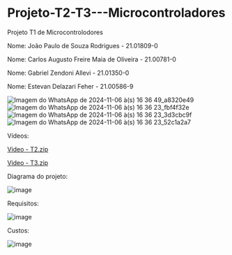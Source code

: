 # Projeto-T2-T3---Microcontroladores

Projeto T1 de Microcontrolodores

Nome: João Paulo de Souza Rodrigues - 21.01809-0

Nome: Carlos Augusto Freire Maia de Oliveira - 21.00781-0

Nome: Gabriel Zendoni Allevi - 21.01350-0

Nome: Estevan Delazari Feher - 21.00586-9

![Imagem do WhatsApp de 2024-11-06 à(s) 16 36 49_a8320e49](https://github.com/user-attachments/assets/d7c19951-6656-4bad-a3ce-19eeb8b2c36f)
![Imagem do WhatsApp de 2024-11-06 à(s) 16 36 23_fbf4f32e](https://github.com/user-attachments/assets/415c53ae-c6f0-4d04-a586-64cf3642e943)
![Imagem do WhatsApp de 2024-11-06 à(s) 16 36 23_3d3cbc9f](https://github.com/user-attachments/assets/b3ef1780-7bfd-46d5-b836-6f2d4bcabc91)
![Imagem do WhatsApp de 2024-11-06 à(s) 16 36 23_52c1a2a7](https://github.com/user-attachments/assets/6a84295e-67de-42cb-bfc8-d68b8b4fb4d9)

Vídeos: 

[Video - T2.zip](https://github.com/user-attachments/files/17654437/Video.-.T2.zip)

[Video - T3.zip](https://github.com/user-attachments/files/17654448/Video.-.T3.zip)

Diagrama do projeto:

![image](https://github.com/user-attachments/assets/d27fa9af-3b78-4725-8144-46143baf52b0)

Requisitos:

![image](https://github.com/user-attachments/assets/cdaf3f16-a901-4cc8-8706-4192e266796d)

Custos:

![image](https://github.com/user-attachments/assets/f643fe1d-d13a-4322-a9f6-e724d4cc4497)

